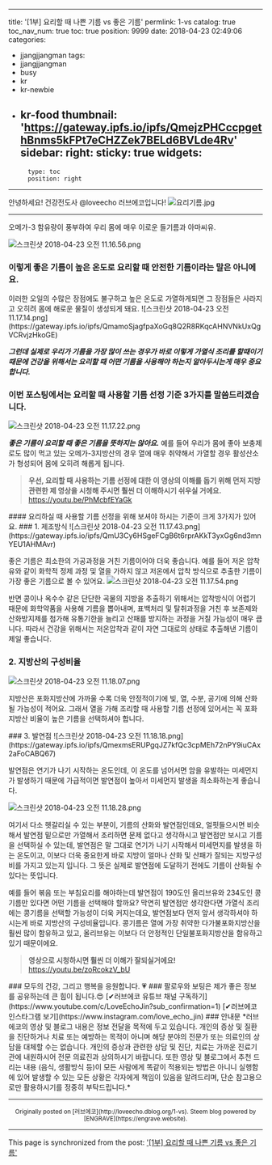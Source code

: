 
---
title: '[1부] 요리할 때 나쁜 기름 vs 좋은 기름'
permlink: 1-vs
catalog: true
toc_nav_num: true
toc: true
position: 9999
date: 2018-04-23 02:49:06
categories:
- jjangjjangman
tags:
- jjangjjangman
- busy
- kr
- kr-newbie
- kr-food
thumbnail: 'https://gateway.ipfs.io/ipfs/QmejzPHCccpgethBnms5kFPt7eCHZZek7BELd6BVLde4Rv'
sidebar:
    right:
        sticky: true
widgets:
    -
        type: toc
        position: right
---


안녕하세요! 건강전도사 @loveecho 러브에코입니다! 
<pr>
![요리기름.jpg](https://gateway.ipfs.io/ipfs/QmejzPHCccpgethBnms5kFPt7eCHZZek7BELd6BVLde4Rv)
<pr>
<pr>
<hr>
<pr>
<pr>
오메가-3 함유량이 풍부하여 우리 몸에 매우 이로운 들기름과 아마씨유. 

![스크린샷 2018-04-23 오전 11.16.56.png](https://gateway.ipfs.io/ipfs/QmX4dswtSdJk8QHHyL42fdqDPgHARf6VfM52QsjcN5tKAB)
### 이렇게 좋은 기름이 높은 온도로 요리할 때 안전한 기름이라는 말은 아니에요. 
<pr>
이러한 오일의 수많은 장점에도 불구하고 높은 온도로 가열하게되면 그 장점들은 사라지고 오히려 몸에 해로운 물질이 생성되게 돼요.
![스크린샷 2018-04-23 오전 11.17.14.png](https://gateway.ipfs.io/ipfs/QmamoSjagfpaXoGq8Q2R8RKqcAHNVNkUxQgVCRvjzHkoGE)
<pr>
<pr>

***그런데 실제로 우리가 기름을 가장 많이 쓰는 경우가 바로 이렇게 가열식 조리를 할때이기 때문에 건강을 위해서는 요리할 때 어떤 기름을 사용해야 하는지 알아두시는게 매우 중요합니다.***
<pr>
<pr>
<pr>
### 이번 포스팅에서는 요리할 때 사용할 기름 선정 기준 3가지를 말씀드리겠습니다.
![스크린샷 2018-04-23 오전 11.17.22.png](https://gateway.ipfs.io/ipfs/QmUYJLxnevSLG7EhxPhmeSsyBchGpcBzUMWxme1NH5udQD)


***좋은 기름이 요리할 때 좋은 기름을 뜻하지는 않아요.*** 예를 들어 우리가 몸에 좋아 보충제로도 많이 먹고 있는 오메가-3지방산의 경우 열에 매우 취약해서 가열할 경우 활성산소가 형성되어 몸에 오히려 해롭게 됩니다.
<pr>
<pr>

> **우선, 요리할 때 사용하는 기름 선정에 대한 이 영상의 이해를 돕기 위해 먼저 지방 관련한 제 영상을 시청해 주시면 훨씬 더 이해하시기 쉬우실 거에요.**
https://youtu.be/PhMcbfEYaGk

<pr>
<pr>
#### 요리하실 때 사용할 기름 선정을 위해 보셔야 하시는 기준이 크게 3가지가 있어요.
<pr>
<pr>
### 1. 제조방식
![스크린샷 2018-04-23 오전 11.17.43.png](https://gateway.ipfs.io/ipfs/QmU3Cy6HSgeFCgB6t6rprAKkT3yxGg6nd3mnYEU1AHMAvr)

좋은 기름은 최소한의 가공과정을 거친 기름이어야 더욱 좋습니다. 예를 들어 저온 압착유와 같이 화학적 정제 과정 및 열을 가하지 않고 저온에서 압착 방식으로 추출한 기름이 가장 좋은 기름으로 볼 수 있어요. 
<pr>
<pr>
![스크린샷 2018-04-23 오전 11.17.54.png](https://gateway.ipfs.io/ipfs/QmQxe384E6DKiiGdoGvEhiZGXVb78UUWivyBp7rkojRdfF)

반면 콩이나 옥수수 같은 단단한 곡물의 지방을 추출하기 위해서는 압착방식이 어렵기 때문에 화학약품을 사용해 기름을 뽑아내며, 표백처리 및 탈취과정을 거친 후 보존제와 산화방지제를 첨가해 유통기한을 늘리고 산패를 방지하는 과정을 거칠 가능성이 매우 큽니다. 따라서 건강을 위해서는 저온압착과 같이 자연 그대로의 상태로 추출해낸 기름이 제일 좋습니다.
<pr>
<pr>

### 2. 지방산의 구성비율
![스크린샷 2018-04-23 오전 11.18.07.png](https://gateway.ipfs.io/ipfs/QmTHRWmSRATuqr94Vzg9AdB6tFGPANcvaNFowY2tzUng27)

지방산은 포화지방산에 가까울 수록 더욱 안정적이기에 빛, 열, 수분, 공기에 의해 산화될 가능성이 적어요. 그래서 열을 가해 조리할 때 사용할 기름 선정에 있어서는 꼭 포화지방산 비율이 높은 기름을 선택하셔야 합니다.

<pr>
<pr>
### 3. 발연점
![스크린샷 2018-04-23 오전 11.18.18.png](https://gateway.ipfs.io/ipfs/QmexmsERUPgqJZ7kfQc3cpMEh72nPY9iuCAx2aFoCABQ67)

발연점은 연기가 나기 시작하는 온도인데, 이 온도를 넘어서면 암을 유발하는 미세먼지가 발생하기 때문에 가급적이면 발연점이 높아서 미세먼지 발생을 최소화하는게 좋습니다.


![스크린샷 2018-04-23 오전 11.18.28.png](https://gateway.ipfs.io/ipfs/QmaFp4RDBSYws8osituiffnpsQk6oKDLd1jfvyasf83wSJ)

여기서 다소 헷갈리실 수 있는 부분이, 기름의 산화와 발연점인데요, 얼핏들으시면 비슷해서 발연점 밑으로만 가열해서 조리하면 문제 없다고 생각하시고 발연점만 보시고 기름을 선택하실 수 있는데, 발연점은 말 그대로 연기가 나기 시작해서 미세먼지를 발생을 하는 온도이고, 이보다 더욱 중요한게 바로 지방이 얼마나 산화 및 산패가 잘되는 지방구성비를 가지고 있는지 입니다. 그 뜻은 실제로 발연점에 도달하기 전에도 기름이 산화될 수 있다는 뜻입니다.

예를 들어 볶음 또는 부침요리를 해야하는데 발연점이 190도인 올리브유와 234도인 콩기름만 있다면 어떤 기름을 선택해야 할까요?
막연히 발연점만 생각한다면 가열식 조리에는 콩기름을 선택할 가능성이 더욱 커지는데요, 발연점보다 먼저 앞서 생각하셔야 하시는게 바로 지방산의 구성비율입니다. 콩기름은 열에 가장 취약한 다가불포화지방산을 훨씬 많이 함유하고 있고, 올리브유는 이보다 더 안정적인 단일불포화지방산을 함유하고 있기 때문이에요.

> **영상으로 시청하시면 훨씬 더 이해가 잘되실거에요!**
https://youtu.be/zoRcokzV_bU
<pr>
<pr>
<pr>
### 모두의 건강, 그리고 행복을 응원합니다. 💗 
### 팔로우와 보팅은 제가 좋은 정보를 공유하는데 큰 힘이 됩니다.😍 
<pr>
<pr>
<pr>
[✔︎러브에코 유튜브 채널 구독하기](https://www.youtube.com/c/LoveEchoJin?sub_confirmation=1)
[✔︎러브에코 인스타그램 보기](https://www.instagram.com/love_echo_jin)
<pr>
<pr>
<pr>
### 안내문
*러브에코의 영상 및 블로그 내용은 정보 전달을 목적에 두고 있습니다. 개인의 증상 및 질환을 진단하거나 치료 또는 예방하는 목적이 아니며 해당 분야의 전문가 또는 의료인의 상담을 대체할 수는 없습니다. 개인의 증상과 관련한 상담 및 진단, 치료는 가까운 진료기관에 내원하시어 전문 의료진과 상의하시기 바랍니다. 또한 영상 및 블로그에서 추천 드리는 내용 (음식, 생활방식 등)이 모든 사람에게 똑같이 적용되는 방법은 아니니 실행함에 있어 발생할 수 있는 모든 상황은 각자에게 책임이 있음을 알려드리며, 단순 참고용으로만 활용하시기를 정중히 부탁드립니다.*

***
<center><sup>Originally posted on [러브에코](http://loveecho.dblog.org/1-vs). Steem blog powered by [ENGRAVE](https://engrave.website).</sup></center>

- - -

This page is synchronized from the post: ['[1부] 요리할 때 나쁜 기름 vs 좋은 기름'](https://steemit.com/@loveecho/1-vs)
